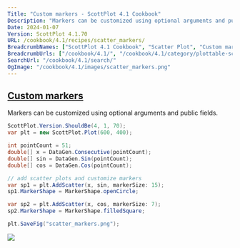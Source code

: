 ```yaml
---
Title: "Custom markers - ScottPlot 4.1 Cookbook"
Description: "Markers can be customized using optional arguments and public fields."
Date: 2024-01-07
Version: ScottPlot 4.1.70
URL: /cookbook/4.1/recipes/scatter_markers/
BreadcrumbNames: ["ScottPlot 4.1 Cookbook", "Scatter Plot", "Custom markers"]
BreadcrumbUrls: ["/cookbook/4.1/", "/cookbook/4.1/category/plottable-scatter-plot", "/cookbook/4.1/recipes/scatter_markers/"]
SearchUrl: "/cookbook/4.1/search/"
OgImage: "/cookbook/4.1/images/scatter_markers.png"
---
```


<h2><a id='custom-markers' href='/cookbook/4.1/recipes/scatter_markers/'>Custom markers</a></h2>

Markers can be customized using optional arguments and public fields.

```cs
ScottPlot.Version.ShouldBe(4, 1, 70);
var plt = new ScottPlot.Plot(600, 400);

int pointCount = 51;
double[] x = DataGen.Consecutive(pointCount);
double[] sin = DataGen.Sin(pointCount);
double[] cos = DataGen.Cos(pointCount);

// add scatter plots and customize markers
var sp1 = plt.AddScatter(x, sin, markerSize: 15);
sp1.MarkerShape = MarkerShape.openCircle;

var sp2 = plt.AddScatter(x, cos, markerSize: 7);
sp2.MarkerShape = MarkerShape.filledSquare;

plt.SaveFig("scatter_markers.png");
```

<img src='../../images/scatter_markers.png' class='d-block mx-auto my-5' />


